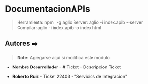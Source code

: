 # DocumentacionAPIs

> Herramienta: npm i -g aglio
> Server: aglio -i index.apib --server
> Compilar: aglio -i index.apib -o index.html

## Autores ✒️

> **Note:** Agregarse aqui si modifica este modulo

* **Nombre Desarrollador** - # Ticket - Descripcion Ticket

* **Roberto Ruiz** - Ticket 22403 - "Servicios de Integracion"
